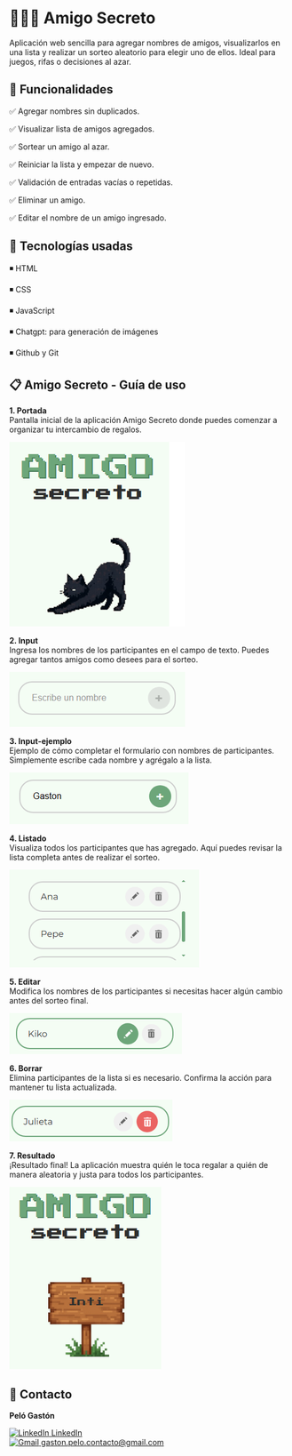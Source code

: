 # 🧑‍🤝‍🧑 Amigo Secreto
Aplicación web sencilla para agregar nombres de amigos, visualizarlos en una lista y realizar un sorteo aleatorio para elegir uno de ellos. Ideal para juegos, rifas o decisiones al azar.

## 🚀 Funcionalidades
✅ Agregar nombres sin duplicados.

✅ Visualizar lista de amigos agregados.

✅ Sortear un amigo al azar.

✅ Reiniciar la lista y empezar de nuevo.

✅ Validación de entradas vacías o repetidas.

✅ Eliminar un amigo.

✅ Editar el nombre de un amigo ingresado.


## 🧱 Tecnologías usadas
◾ HTML

◾ CSS

◾ JavaScript

◾ Chatgpt: para generación de imágenes

◾ Github y Git


## 📋 Amigo Secreto -  Guía de uso

**1. Portada**  
Pantalla inicial de la aplicación Amigo Secreto donde puedes comenzar a organizar tu intercambio de regalos.  

![Portada de la aplicación](screenshots/portada.png)

**2. Input**  
Ingresa los nombres de los participantes en el campo de texto. Puedes agregar tantos amigos como desees para el sorteo.  

![Pantalla de entrada de datos](screenshots/input.png)

**3. Input-ejemplo**  
Ejemplo de cómo completar el formulario con nombres de participantes. Simplemente escribe cada nombre y agrégalo a la lista.  

![Ejemplo de entrada de datos](screenshots/input-ejemplo.png)
 
**4. Listado**    
Visualiza todos los participantes que has agregado. Aquí puedes revisar la lista completa antes de realizar el sorteo.  

![Lista de participantes](screenshots/listado.png)

**5. Editar**    
Modifica los nombres de los participantes si necesitas hacer algún cambio antes del sorteo final.  

![Función de edición](screenshots/editar.png)

**6. Borrar**    
Elimina participantes de la lista si es necesario. Confirma la acción para mantener tu lista actualizada.  

![Función de eliminación](screenshots/borrar.png)

**7. Resultado**    
¡Resultado final! La aplicación muestra quién le toca regalar a quién de manera aleatoria y justa para todos los participantes.  

![Resultado del sorteo](screenshots/resultado.png)

## 📢 Contacto

**Peló Gastón**

<a href="https://www.linkedin.com/in/gpelo-data/" target="_blank">
  <img src="https://cdn.jsdelivr.net/gh/devicons/devicon/icons/linkedin/linkedin-original.svg" alt="LinkedIn" width="16" height="16"/>
  LinkedIn
</a>

<br/>

<a href="mailto:gaston.pelo.contacto@gmail.com" target="_blank">
  <img src="https://upload.wikimedia.org/wikipedia/commons/4/4e/Gmail_Icon.png" alt="Gmail" width="16" height="16"/>
  gaston.pelo.contacto@gmail.com
</a>

